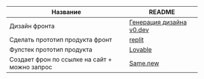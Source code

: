 | Название | README |
| ------ | ------ |
|Дизайн фронта|[Генерация дизайна v0.dev](https://v0.dev/)|
|Сделать прототип продукта фронт|[replit](https://replit.com/)|
|Фулстек прототип продукта|[Lovable](https://lovable.dev/)|
|Создает фрон по ссылке на сайт + можно запрос|[Same.new](https://same.new/)|
